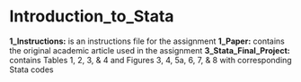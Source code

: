 # Introduction_to_Stata

**1_Instructions:** is an instructions file for the assignment
**1_Paper:** contains the original academic article used in the assignment
**3_Stata_Final_Project:** contains Tables 1, 2, 3, & 4 and Figures 3, 4, 5a, 6, 7, & 8 with corresponding Stata codes
